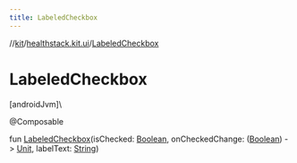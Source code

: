 ```yaml
---
title: LabeledCheckbox
---
```

//[kit](../../index.html)/[healthstack.kit.ui](index.html)/[LabeledCheckbox](-labeled-checkbox.html)



# LabeledCheckbox



[androidJvm]\




@Composable



fun [LabeledCheckbox](-labeled-checkbox.html)(isChecked: [Boolean](https://kotlinlang.org/api/latest/jvm/stdlib/kotlin/-boolean/index.html), onCheckedChange: ([Boolean](https://kotlinlang.org/api/latest/jvm/stdlib/kotlin/-boolean/index.html)) -&gt; [Unit](https://kotlinlang.org/api/latest/jvm/stdlib/kotlin/-unit/index.html), labelText: [String](https://kotlinlang.org/api/latest/jvm/stdlib/kotlin/-string/index.html))




